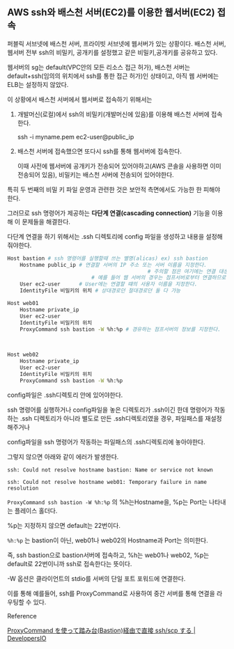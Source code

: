 ## AWS ssh와 배스천 서버(EC2)를 이용한 웹서버(EC2) 접속

퍼블릭 서브넷에 배스천 서버, 프라이빗 서브넷에 웹서버가 있는 상황이다.
배스천 서버, 웹서버 전부 ssh의 비밀키, 공개키를 설정했고 같은 비밀키,공개키를 공유하고 있다.

웹서버의 sg는 default(VPC안의 모든 리소스 접근 허가), 배스천 서버는 default+ssh(임의의 위치에서 ssh를 통한 접근 허가)인 상태이고, 아직 웹 서버에는 ELB는 설정하지 않았다.

이 상황에서 배스천 서버에서 웹서버로 접속하기 위해서는

1. 개발머신(로컬)에서 ssh의 비밀키(개발머신에 있음)를 이용해 배스천 서버에 접속한다.

   ssh -i myname.pem ec2-user@public_ip

2. 배스천 서버에 접속했으면 또다시 ssh를 통해 웹서버에 접속한다.

   이때 사전에 웹서버에 공개키가 전송되어 있어야하고(AWS 콘솔을 사용하면 이미 전송되어 있음), 비밀키는 배스천 서버에 전송되어 있어야한다.

특히 두 번째의 비밀 키 파일 운영과 관련한 것은 보안적 측면에서도 가능한 한 피해야 한다.

그러므로 ssh 명령어가 제공하는 **다단계 연결(cascading connection)** 기능을 이용해 이 문제들을 해결한다.

다단계 연결을 하기 위해서는 .ssh 디렉토리에 config 파일을 생성하고 내용을 설정해줘야한다.

```bash
Host bastion # ssh 명령어를 실행할때 쓰는 별명(alicas) ex) ssh bastion
    Hostname public_ip # 연결할 서버의 IP 주소 또는 서버 이름을 지정한다.
											 # 주의할 점은 여기에는 연결 대상 서버에 직접 접근하는 서버의 정보를 지정한다는 점이다.
		                   # 예를 들어 웹 서버의 경우는 점프서버로부터 연결하므로 vpc안에서 이용하는 private ip를 지정한다.
    User ec2-user      # User에는 연결할 떄의 사용자 이름을 지정한다.
    IdentityFile 비밀키의 위치 # 상대경로던 절대경로던 둘 다 가능

Host web01
    Hostname private_ip
    User ec2-user
    IdentityFile 비밀키의 위치
    ProxyCommand ssh bastion -W %h:%p # 경유하는 점프서버의 정보를 지정한다.
																			# 점프서버 자체에는 이 정보는 불필요하다.
																			# 윈도우에서는 ssh.exe 별명, 리눅스, 맥에서는 ssh 별명이다.

Host web02
    Hostname private_ip
    User ec2-user
    IdentityFile 비밀키의 위치
    ProxyCommand ssh bastion -W %h:%p
```

config파일은 .ssh디렉토리 안에 있어야한다.

ssh 명령어를 실행하거나 config파일을 놓은 디렉토리가 .ssh이긴 한데 명령어가 작동하는 .ssh 디렉토리가 아니라 별도로 만든 .ssh디렉토리였을 경우, 파일패스를 재설정해주거나

config파일을 ssh 명령어가 작동하는 파일패스의 .ssh디렉토리에 놓아야한다.

그렇지 않으면 아래와 같이 에러가 발생한다.

`ssh: Could not resolve hostname bastion: Name or service not known`

`ssh: Could not resolve hostname web01: Temporary failure in name resolution`

`ProxyCommand ssh bastion -W %h:%p` 의 %h는Hostname을, %p는 Port는 나타내는 플레이스 홀더다.

%p는 지정하지 않으면 default는 22번이다.

`%h:%p` 는 bastion이 아닌, web01나 web02의 Hostname과 Port는 의미한다.

즉, ssh bastion으로 bastion서버에 접속하고, %h는 web01나 web02, %p는 default로 22번이니까 ssh로 접속한다는 뜻이다.

-W 옵션은 클라이언트의 stdio를 서버의 단일 포트 포워드에 연결한다.

이를 통해 예를들어, ssh를 ProxyCommand로 사용하여 중간 서버를 통해 연결을 라우팅할 수 있다.

Reference

[ProxyCommand を使って踏み台(Bastion)経由で直接 ssh/scp する | DevelopersIO](https://dev.classmethod.jp/articles/direct-ssh-by-proxycommand/)
